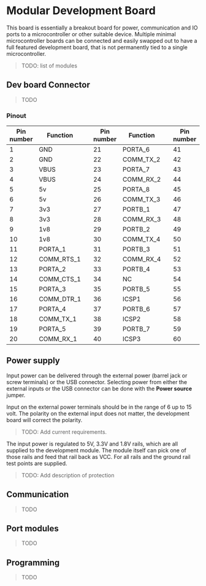 # Modular Development Board

This board is essentially a breakout board for power, communication
and IO ports to a microcontroller or other suitable device. Multiple 
minimal microcontroller boards can be connected and easily swapped out
to have a full featured development board, that is not permanently tied
to a single microcontroller.

> TODO: list of modules

## Dev board Connector

> TODO

### Pinout

| Pin number | Function   |   | Pin number | Function  |   | Pin number | Function |   | Pin number | Function |
|------------|------------|---|------------|-----------|---|------------|----------|---|------------|----------|
|          1 | GND        |   |         21 | PORTA_6   |   |         41 | PORTB_8  |   |         61 | PORTD_2  |
|          2 | GND        |   |         22 | COMM_TX_2 |   |         42 | ICSP4    |   |         62 | PORTE_8  |
|          3 | VBUS       |   |         23 | PORTA_7   |   |         43 | PORTC_1  |   |         63 | PORTD_3  |
|          4 | VBUS       |   |         24 | COMM_RX_2 |   |         44 | ICSP5    |   |         64 | PORTE_7  |
|          5 | 5v         |   |         25 | PORTA_8   |   |         45 | PORTC_2  |   |         65 | PORTD_4  |
|          6 | 5v         |   |         26 | COMM_TX_3 |   |         46 | ICSP6    |   |         66 | PORTE_6  |
|          7 | 3v3        |   |         27 | PORTB_1   |   |         47 | PORTC_3  |   |         67 | PORTD_5  |
|          8 | 3v3        |   |         28 | COMM_RX_3 |   |         48 | ICSP7    |   |         68 | PORTE_5  |
|          9 | 1v8        |   |         29 | PORTB_2   |   |         49 | PORTC_4  |   |         69 | PORTD_6  |
|         10 | 1v8        |   |         30 | COMM_TX_4 |   |         50 | ICSP8    |   |         70 | PORTE_4  |
|         11 | PORTA_1    |   |         31 | PORTB_3   |   |         51 | PORTC_5  |   |         71 | PORTD_7  |
|         12 | COMM_RTS_1 |   |         32 | COMM_RX_4 |   |         52 | ICSP9    |   |         72 | PORTE_3  |
|         13 | PORTA_2    |   |         33 | PORTB_4   |   |         53 | PORTC_6  |   |         73 | PORTD_8  |
|         14 | COMM_CTS_1 |   |         34 | NC        |   |         54 | ICSP10   |   |         74 | PORTE_2  |
|         15 | PORTA_3    |   |         35 | PORTB_5   |   |         55 | PORTC_7  |   |         75 | NC       |
|         16 | COMM_DTR_1 |   |         36 | ICSP1     |   |         56 | NC       |   |         76 | PORTE_1  |
|         17 | PORTA_4    |   |         37 | PORTB_6   |   |         57 | PORTC_8  |   |         77 | VBUS     |
|         18 | COMM_TX_1  |   |         38 | ICSP2     |   |         58 | RST_A    |   |         78 | VBUS     |
|         19 | PORTA_5    |   |         39 | PORTB_7   |   |         59 | PORTD_1  |   |         79 | GND      |
|         20 | COMM_RX_1  |   |         40 | ICSP3     |   |         60 | RST_B    |   |         80 | GND      |

## Power supply

Input power can be delivered through the external power (barrel jack or 
screw terminals) or the USB connector. Selecting power from either the 
external inputs or the USB connector can be done with the **Power source** 
jumper.

Input on the external power terminals should be in the range
of 6 up to 15 volt. The polarity on the external input does not matter,
the development board will correct the polarity.

> TODO: Add current requirements.

The input power is regulated to 5V, 3.3V and 1.8V rails, which are 
all supplied to the development module. The module itself can pick one
of those rails and feed that rail back as VCC. For all rails and the 
ground rail test points are supplied.

> TODO: Add description of protection

## Communication

> TODO

## Port modules

> TODO

## Programming

> TODO